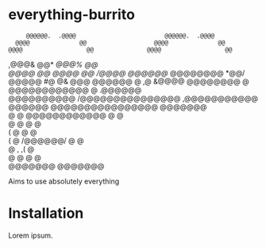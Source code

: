 # everything-burrito
                                   
         @@@@@@.  .@@@@                         @@@@@@.  .@@@@        
      @@@@              @@                   @@@@              @@     
    @@@@                  @@               @@@@                  @@   
  ,@@@&                    @@*           *@@@%                    @@  
  @@@@                      @@           @@@@                      @@ 
 /@@@@                     @@@@@@*   @@@@@@@@                     *@@/
  @@@@@              #@                        @&                 @@@ 
  @@@@@@          @                               ,@            &@@@@ 
   @@@@@@@@     @            @@@@@@@@@@@@            @       .@@@@@@  
     @@@@@@@@@@            /@@@@@@@@@@@@@@@           ,@@@@@@@@@@@    
        @@@@@@             @@@@@@@@@@@@@@@@             @@@@@@@       
            @              @ @@@@@@@@@@@@ @              @            
            @              @              @              @            
           (               @              @               @           
           (               @   /@@@@@@/   @               @           
            @             ,               ,(             @            
             @           @                  @           @             
                @@@@@@@                        @@@@@@@                       

Aims to use absolutely everything

# Installation

Lorem ipsum.